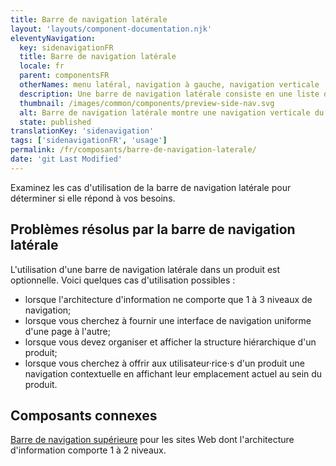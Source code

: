 ```yaml
---
title: Barre de navigation latérale
layout: 'layouts/component-documentation.njk'
eleventyNavigation:
  key: sidenavigationFR
  title: Barre de navigation latérale
  locale: fr
  parent: componentsFR
  otherNames: menu latéral, navigation à gauche, navigation verticale
  description: Une barre de navigation latérale consiste en une liste de liens de navigation située du côté gauche de l'écran.
  thumbnail: /images/common/components/preview-side-nav.svg
  alt: Barre de navigation latérale montre une navigation verticale du site avec des cases grises les unes au-dessus des autres, l'avant-dernière surlignée en bleu pour montrer la sélection.
  state: published
translationKey: 'sidenavigation'
tags: ['sidenavigationFR', 'usage']
permalink: /fr/composants/barre-de-navigation-laterale/
date: 'git Last Modified'
---
```


Examinez les cas d'utilisation de la barre de navigation latérale pour déterminer si elle répond à vos besoins.

## Problèmes résolus par la barre de navigation latérale

L'utilisation d'une barre de navigation latérale dans un produit est optionnelle. Voici quelques cas d'utilisation possibles :

- lorsque l'architecture d'information ne comporte que 1 à 3 niveaux de navigation;
- lorsque vous cherchez à fournir une interface de navigation uniforme d'une page à l'autre;
- lorsque vous devez organiser et afficher la structure hiérarchique d'un produit;
- lorsque vous cherchez à offrir aux utilisateur·rice·s d'un produit une navigation contextuelle en affichant leur emplacement actuel au sein du produit.

<article class="bg-full-width bg-primary text-light pt-500 pb-400 my-500">
  <h2 class="mt-0 mb-400">Composants connexes</h2>

<a href="{{ links.topNav }}" class="link-light">Barre de navigation supérieure</a> pour les sites Web dont l'architecture d'information comporte 1 à 2 niveaux.

</article>
